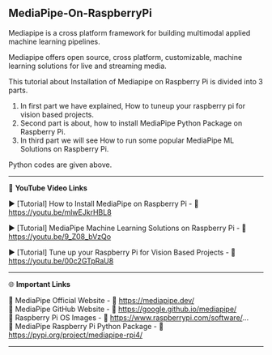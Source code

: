 ## MediaPipe-On-RaspberryPi

Mediapipe is a cross platform framework for building multimodal applied machine learning pipelines.  

Mediapipe offers open source, cross platform, customizable, machine learning solutions for live and streaming media. 

This tutorial about Installation of Mediapipe on Raspberry Pi is divided into 3 parts.  
1. In first part we have explained, How to tuneup your raspberry pi for vision based projects. 
2. Second part is about, how to install MediaPipe Python Package on Raspberry Pi. 
3. In third part we will see How to run some popular MediaPipe ML Solutions on Raspberry Pi.

Python codes are given above. 

------------------------------------------------------------------------------------------------------

📕 **YouTube Video Links**  

▶️ [Tutorial] How to Install MediaPipe on Raspberry Pi - 🔗 https://youtu.be/mlwEJkrHBL8  

▶️ [Tutorial] MediaPipe Machine Learning Solutions on Raspberry Pi - 🔗 https://youtu.be/9_Z08_bVzQo  

▶️ [Tutorial] Tune up your Raspberry Pi for Vision Based Projects - 🔗 https://youtu.be/00c2GTpRaU8  

-------------------------------------------------------------------------------------------------------
🌐 **Important Links**  
 
📌 MediaPipe Official Website - 🔗 https://mediapipe.dev/  
📌 MediaPipe GitHub Website - 🔗 https://google.github.io/mediapipe/  
📌 Raspberry Pi OS Images - 🔗 https://www.raspberrypi.com/software/...  
📌 MediaPipe Raspberry Pi Python Package - 🔗 https://pypi.org/project/mediapipe-rpi4/    
  

------------------------------------------------------------------------------------------  
